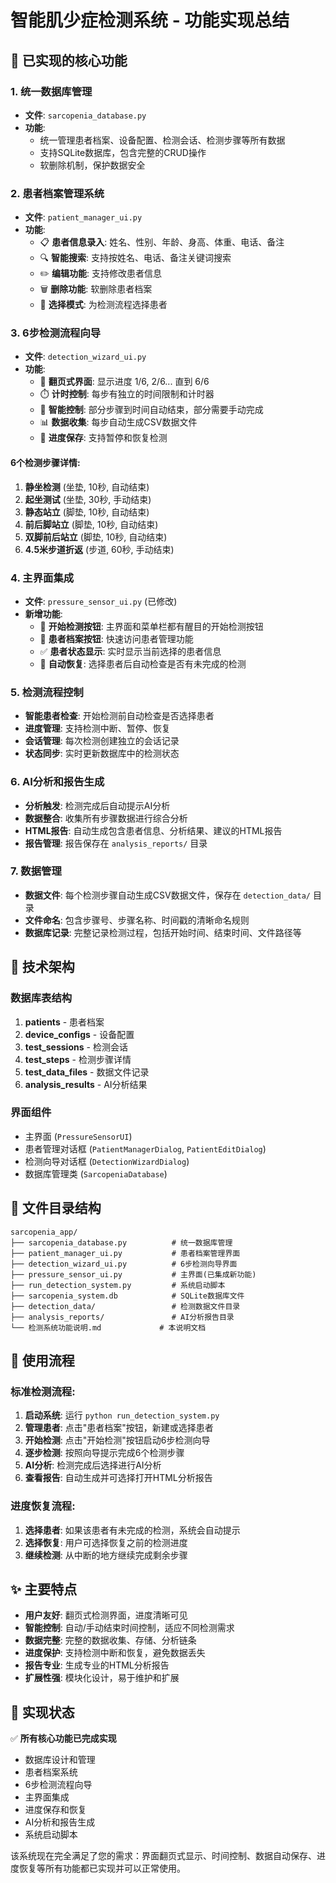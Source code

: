# 智能肌少症检测系统 - 功能实现总结

## 🎯 已实现的核心功能

### 1. 统一数据库管理
- **文件**: `sarcopenia_database.py`
- **功能**: 
  - 统一管理患者档案、设备配置、检测会话、检测步骤等所有数据
  - 支持SQLite数据库，包含完整的CRUD操作
  - 软删除机制，保护数据安全

### 2. 患者档案管理系统
- **文件**: `patient_manager_ui.py`  
- **功能**:
  - 📋 **患者信息录入**: 姓名、性别、年龄、身高、体重、电话、备注
  - 🔍 **智能搜索**: 支持按姓名、电话、备注关键词搜索
  - ✏️ **编辑功能**: 支持修改患者信息
  - 🗑️ **删除功能**: 软删除患者档案
  - 👥 **选择模式**: 为检测流程选择患者

### 3. 6步检测流程向导
- **文件**: `detection_wizard_ui.py`
- **功能**:
  - 📄 **翻页式界面**: 显示进度 1/6, 2/6... 直到 6/6
  - ⏱️ **计时控制**: 每步有独立的时间限制和计时器
  - 🎯 **智能控制**: 部分步骤到时间自动结束，部分需要手动完成
  - 📊 **数据收集**: 每步自动生成CSV数据文件
  - 💾 **进度保存**: 支持暂停和恢复检测

#### 6个检测步骤详情:
1. **静坐检测** (坐垫, 10秒, 自动结束)
2. **起坐测试** (坐垫, 30秒, 手动结束) 
3. **静态站立** (脚垫, 10秒, 自动结束)
4. **前后脚站立** (脚垫, 10秒, 自动结束)
5. **双脚前后站立** (脚垫, 10秒, 自动结束)
6. **4.5米步道折返** (步道, 60秒, 手动结束)

### 4. 主界面集成
- **文件**: `pressure_sensor_ui.py` (已修改)
- **新增功能**:
  - 🚀 **开始检测按钮**: 主界面和菜单栏都有醒目的开始检测按钮
  - 👥 **患者档案按钮**: 快速访问患者管理功能
  - ✅ **患者状态显示**: 实时显示当前选择的患者信息
  - 🔄 **自动恢复**: 选择患者后自动检查是否有未完成的检测

### 5. 检测流程控制
- **智能患者检查**: 开始检测前自动检查是否选择患者
- **进度管理**: 支持检测中断、暂停、恢复
- **会话管理**: 每次检测创建独立的会话记录
- **状态同步**: 实时更新数据库中的检测状态

### 6. AI分析和报告生成
- **分析触发**: 检测完成后自动提示AI分析
- **数据整合**: 收集所有步骤数据进行综合分析
- **HTML报告**: 自动生成包含患者信息、分析结果、建议的HTML报告
- **报告管理**: 报告保存在 `analysis_reports/` 目录

### 7. 数据管理
- **数据文件**: 每个检测步骤自动生成CSV数据文件，保存在 `detection_data/` 目录
- **文件命名**: 包含步骤号、步骤名称、时间戳的清晰命名规则
- **数据库记录**: 完整记录检测过程，包括开始时间、结束时间、文件路径等

## 🔧 技术架构

### 数据库表结构
1. **patients** - 患者档案
2. **device_configs** - 设备配置  
3. **test_sessions** - 检测会话
4. **test_steps** - 检测步骤详情
5. **test_data_files** - 数据文件记录
6. **analysis_results** - AI分析结果

### 界面组件
- 主界面 (`PressureSensorUI`)
- 患者管理对话框 (`PatientManagerDialog`, `PatientEditDialog`)
- 检测向导对话框 (`DetectionWizardDialog`)
- 数据库管理类 (`SarcopeniaDatabase`)

## 📁 文件目录结构
```
sarcopenia_app/
├── sarcopenia_database.py          # 统一数据库管理
├── patient_manager_ui.py           # 患者档案管理界面
├── detection_wizard_ui.py          # 6步检测向导界面
├── pressure_sensor_ui.py           # 主界面(已集成新功能)
├── run_detection_system.py         # 系统启动脚本
├── sarcopenia_system.db            # SQLite数据库文件
├── detection_data/                 # 检测数据文件目录
├── analysis_reports/               # AI分析报告目录
└── 检测系统功能说明.md             # 本说明文档
```

## 🚀 使用流程

### 标准检测流程:
1. **启动系统**: 运行 `python run_detection_system.py`
2. **管理患者**: 点击"患者档案"按钮，新建或选择患者
3. **开始检测**: 点击"开始检测"按钮启动6步检测向导
4. **逐步检测**: 按照向导提示完成6个检测步骤
5. **AI分析**: 检测完成后选择进行AI分析
6. **查看报告**: 自动生成并可选择打开HTML分析报告

### 进度恢复流程:
1. **选择患者**: 如果该患者有未完成的检测，系统会自动提示
2. **选择恢复**: 用户可选择恢复之前的检测进度  
3. **继续检测**: 从中断的地方继续完成剩余步骤

## ✨ 主要特点

- **用户友好**: 翻页式检测界面，进度清晰可见
- **智能控制**: 自动/手动结束时间控制，适应不同检测需求
- **数据完整**: 完整的数据收集、存储、分析链条
- **进度保护**: 支持检测中断和恢复，避免数据丢失
- **报告专业**: 生成专业的HTML分析报告
- **扩展性强**: 模块化设计，易于维护和扩展

## 🎉 实现状态

✅ **所有核心功能已完成实现**
- 数据库设计和管理
- 患者档案系统
- 6步检测流程向导
- 主界面集成
- 进度保存和恢复
- AI分析和报告生成
- 系统启动脚本

该系统现在完全满足了您的需求：界面翻页式显示、时间控制、数据自动保存、进度恢复等所有功能都已实现并可以正常使用。